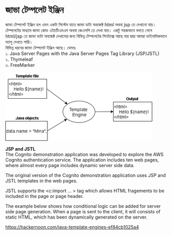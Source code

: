 # জাভা টেম্পলেট ইঞ্জিন

জাভা টেম্পলেট ইঞ্জিন হল এমন একটা সিস্টেম যাতে জাভা ডাটা অবজেক্ট html অথবা jsp তে দেখানো যায়। টেম্পলেটের মাধ্যমে জাভা কোড এইচটিএমএল অথবা জেএসপি তে লেখা যায়। একটু সহজভাবে বলতে গেলে html/jsp তে জাভা ডাটা অবজেক্ট দেখানোর জন্য বিভিন্ন টেম্পলেটের সিনট্যাক্স আছে যার দ্বারা আমরা ডাইনামিকভাবে ভ্যালু দেখতে পারি।                
বিভিন্ন ধরনের জাভা টেম্পলেট ইঞ্জিন আছে। যেমনঃ       
১. Java Server Pages with the Java Server Pages Tag Library (JSP/JSTL)                  
২. Thymeleaf                
৩. FreeMarker                  

<img src="Images/Template Engine.png" />

**JSP and JSTL**                                   
The Cognito demonstration application was developed to explore the AWS Cognito authentication service. The application includes ten web pages, where almost every page includes dynamic server side data.

The original version of the Cognito demonstration application uses JSP and JSTL templates in the web pages.

JSTL supports the <c:import … > tag which allows HTML fragements to be included in the page or page header.

The example below shows how conditional logic can be added for server side page generation. When a page is sent to the client, it will consists of static HTML, which has been dynamically generated on the server.




https://hackernoon.com/java-template-engines-ef84cb1025a4